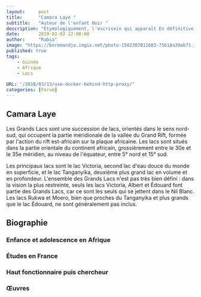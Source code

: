 ```yaml
---
layout:     post
title:      "Camara Laye "
subtitle:   "Auteur de l'enfant Noir "
description: "Étymologiquement, l'escrivein qui apparaît En définitive, quels que soient les choix esthétiques de chaque auteur de ce recueil, le démon de la haine y est toujours nommé, seul moyen de l’exorciser. Muzirankoni, l’imbattable du Rwandais Augustin Gasake se termine par cette jolie invite, sans doute rituelle : « Je remets le conte là où je l’ai détaché, qui veut le perpétuer le prend. Et s’il est un endroit du monde où cela mérite d’être inlassablement rappelé…"
date:       2019-02-03 12:00:00
author:     "Rabia"
image: "https://boremandjo.imgix.net/photo-1582307811683-75b18a39ab71.jpg"
published: true
tags:
    - Guinée
    - Afrique
    - Lacs
  
URL: "/2018/03/13/use-docker-behind-http-proxy/"
categories: [Forum]
---
```


## Camara Laye
Les Grands Lacs sont une succession de lacs, orientés dans le sens nord-sud, qui occupent la partie méridionale de la vallée du Grand Rift, formée par l'action du rift est-africain sur la plaque africaine. Les lacs sont situés dans la partie orientale du continent africain, grossièrement entre le 30e et le 35e méridien, au niveau de l'équateur, entre 5° nord et 15° sud.

Les principaux lacs sont le lac Victoria, second lac d'eau douce du monde en superficie, et le lac Tanganyika, deuxième plus grand lac en volume et en profondeur. L'ensemble des Grands Lacs n'est pas très bien défini : dans la vision la plus restreinte, seuls les lacs Victoria, Albert et Édouard font partie des Grands Lacs, car ce sont les seuls qui se jettent dans le Nil Blanc. Les lacs Rukwa et Moero, bien que proches du Tanganyika et plus grands que le lac Édouard, ne sont généralement pas inclus.

## Biographie

 ### Enfance et adolescence en Afrique

 ### Études en France

 ### Haut fonctionnaire puis chercheur
 
 ### Œuvres